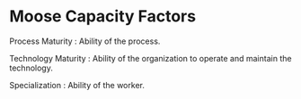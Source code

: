 # Moose Capacity Factors

Process Maturity
:   Ability of the process.

Technology Maturity
:   Ability of the organization to operate and maintain the technology.

Specialization
:   Ability of the worker.

